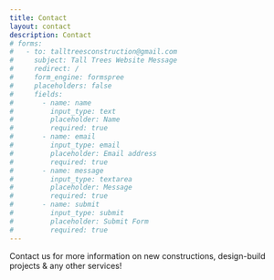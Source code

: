 ```yaml
---
title: Contact
layout: contact
description: Contact
# forms:
#   - to: talltreesconstruction@gmail.com
#     subject: Tall Trees Website Message
#     redirect: /
#     form_engine: formspree
#     placeholders: false
#     fields: 
#       - name: name
#         input_type: text
#         placeholder: Name
#         required: true
#       - name: email
#         input_type: email
#         placeholder: Email address
#         required: true
#       - name: message
#         input_type: textarea
#         placeholder: Message
#         required: true
#       - name: submit
#         input_type: submit
#         placeholder: Submit Form
#         required: true
---
```


Contact us for more information on new constructions, design-build projects & any other services! 



<!-- {% if page.forms[0] %}{% include form.html form="1" %}{% endif %} -->
